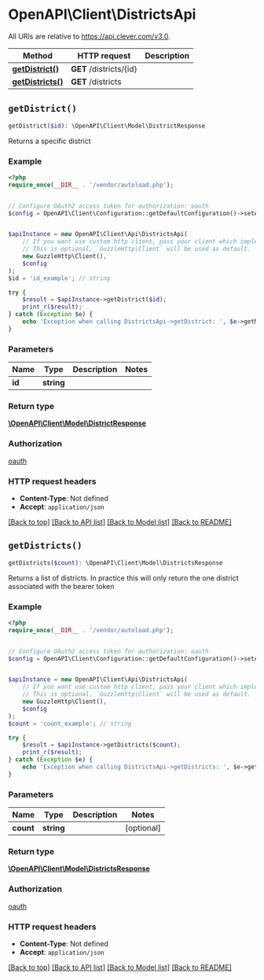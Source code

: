# OpenAPI\Client\DistrictsApi

All URIs are relative to https://api.clever.com/v3.0.

Method | HTTP request | Description
------------- | ------------- | -------------
[**getDistrict()**](DistrictsApi.md#getDistrict) | **GET** /districts/{id} | 
[**getDistricts()**](DistrictsApi.md#getDistricts) | **GET** /districts | 


## `getDistrict()`

```php
getDistrict($id): \OpenAPI\Client\Model\DistrictResponse
```



Returns a specific district

### Example

```php
<?php
require_once(__DIR__ . '/vendor/autoload.php');


// Configure OAuth2 access token for authorization: oauth
$config = OpenAPI\Client\Configuration::getDefaultConfiguration()->setAccessToken('YOUR_ACCESS_TOKEN');


$apiInstance = new OpenAPI\Client\Api\DistrictsApi(
    // If you want use custom http client, pass your client which implements `GuzzleHttp\ClientInterface`.
    // This is optional, `GuzzleHttp\Client` will be used as default.
    new GuzzleHttp\Client(),
    $config
);
$id = 'id_example'; // string

try {
    $result = $apiInstance->getDistrict($id);
    print_r($result);
} catch (Exception $e) {
    echo 'Exception when calling DistrictsApi->getDistrict: ', $e->getMessage(), PHP_EOL;
}
```

### Parameters

Name | Type | Description  | Notes
------------- | ------------- | ------------- | -------------
 **id** | **string**|  |

### Return type

[**\OpenAPI\Client\Model\DistrictResponse**](../Model/DistrictResponse.md)

### Authorization

[oauth](../../README.md#oauth)

### HTTP request headers

- **Content-Type**: Not defined
- **Accept**: `application/json`

[[Back to top]](#) [[Back to API list]](../../README.md#endpoints)
[[Back to Model list]](../../README.md#models)
[[Back to README]](../../README.md)

## `getDistricts()`

```php
getDistricts($count): \OpenAPI\Client\Model\DistrictsResponse
```



Returns a list of districts. In practice this will only return the one district associated with the bearer token

### Example

```php
<?php
require_once(__DIR__ . '/vendor/autoload.php');


// Configure OAuth2 access token for authorization: oauth
$config = OpenAPI\Client\Configuration::getDefaultConfiguration()->setAccessToken('YOUR_ACCESS_TOKEN');


$apiInstance = new OpenAPI\Client\Api\DistrictsApi(
    // If you want use custom http client, pass your client which implements `GuzzleHttp\ClientInterface`.
    // This is optional, `GuzzleHttp\Client` will be used as default.
    new GuzzleHttp\Client(),
    $config
);
$count = 'count_example'; // string

try {
    $result = $apiInstance->getDistricts($count);
    print_r($result);
} catch (Exception $e) {
    echo 'Exception when calling DistrictsApi->getDistricts: ', $e->getMessage(), PHP_EOL;
}
```

### Parameters

Name | Type | Description  | Notes
------------- | ------------- | ------------- | -------------
 **count** | **string**|  | [optional]

### Return type

[**\OpenAPI\Client\Model\DistrictsResponse**](../Model/DistrictsResponse.md)

### Authorization

[oauth](../../README.md#oauth)

### HTTP request headers

- **Content-Type**: Not defined
- **Accept**: `application/json`

[[Back to top]](#) [[Back to API list]](../../README.md#endpoints)
[[Back to Model list]](../../README.md#models)
[[Back to README]](../../README.md)
